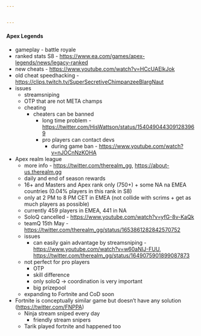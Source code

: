 ```yaml
---


---
```


<h4 id="apex-legends"><span class="prefix"></span><span class="content">Apex Legends</span><span class="suffix"></span></h4>
<ul>
<li>gameplay - battle royale</li>
<li>ranked stats S8 - <a href="https://www.ea.com/games/apex-legends/news/legacy-ranked">https://www.ea.com/games/apex-legends/news/legacy-ranked</a></li>
<li>new cheats - <a href="https://www.youtube.com/watch?v=HCcUAElkJok">https://www.youtube.com/watch?v=HCcUAElkJok</a></li>
<li>old cheat speedhacking - <a href="https://clips.twitch.tv/SuperSecretiveChimpanzeeBlargNaut">https://clips.twitch.tv/SuperSecretiveChimpanzeeBlargNaut</a></li>
<li>issues
<ul>
<li>streamsniping</li>
<li>OTP that are not META champs</li>
<li>cheating
<ul>
<li>cheaters can be banned
<ul>
<li>long time problem - <a href="https://twitter.com/HisWattson/status/1540490443091283969">https://twitter.com/HisWattson/status/1540490443091283969</a></li>
<li>pro players can contact devs
<ul>
<li>during game ban - <a href="https://www.youtube.com/watch?v=nJOCnNzKOHA">https://www.youtube.com/watch?v=nJOCnNzKOHA</a></li>
</ul>
</li>
</ul>
</li>
</ul>
</li>
</ul>
</li>
<li>Apex realm league
<ul>
<li>more info - <a href="https://twitter.com/therealm_gg">https://twitter.com/therealm_gg</a>, <a href="https://about-us.therealm.gg">https://about-us.therealm.gg</a></li>
<li>daily and end of season rewards</li>
<li>16+ and Masters and Apex rank only (750+) + some NA na EMEA countries (0.04% players in this rank in S8)</li>
<li>only at 2 PM to 8 PM CET in EMEA (not collide with scrims + get as much players as possible)</li>
<li>currently 459 players in EMEA, 441 in NA</li>
<li>SoloQ cancelled - <a href="https://www.youtube.com/watch?v=yfG-8v-KaQk">https://www.youtube.com/watch?v=yfG-8v-KaQk</a></li>
<li>teamQ 15th May - <a href="https://twitter.com/therealm_gg/status/1653861282842570752">https://twitter.com/therealm_gg/status/1653861282842570752</a></li>
<li>issues
<ul>
<li>can easily gain advantage by streamsniping - <a href="https://www.youtube.com/watch?v=w60aNIJ-FUU">https://www.youtube.com/watch?v=w60aNIJ-FUU</a>, <a href="https://twitter.com/therealm_gg/status/1649075901899087873">https://twitter.com/therealm_gg/status/1649075901899087873</a></li>
</ul>
</li>
<li>not perfect for pro players
<ul>
<li>OTP</li>
<li>skill difference</li>
<li>only soloQ -&gt; coordination is very important</li>
<li>big prizepool</li>
</ul>
</li>
<li>expanding to Fortnite and CoD soon</li>
</ul>
</li>
<li>Fortnite is conceptually similar game but doesn’t have any solution (<a href="https://twitter.com/FNPPA">https://twitter.com/FNPPA</a>)
<ul>
<li>Ninja stream sniped every day
<ul>
<li>friendly stream snipers</li>
</ul>
</li>
<li>Tarik played fortnite and happened too</li>
</ul>
</li>
</ul>

